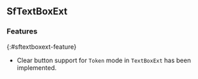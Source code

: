 ## SfTextBoxExt

### Features
{:#sftextboxext-feature} 

* Clear button support for `Token` mode in `TextBoxExt` has been implemented.